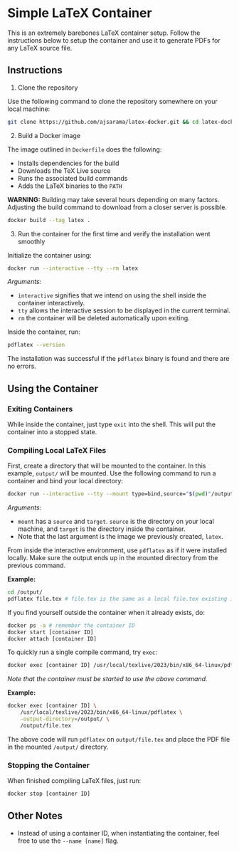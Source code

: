 # Simple LaTeX Container

This is an extremely barebones LaTeX container setup. Follow the instructions below to setup the container and use it to generate PDFs for any LaTeX source file. 

## Instructions

1. Clone the repository

Use the following command to clone the repository somewhere on your local machine:
```bash
git clone https://github.com/ajsarama/latex-docker.git && cd latex-docker
```

2. Build a Docker image

The image outlined in `Dockerfile` does the following:
- Installs dependencies for the build
- Downloads the TeX Live source
- Runs the associated build commands
- Adds the LaTeX binaries to the `PATH`

**WARNING:** Building may take several hours depending on many factors. Adjusting the build command to download from a closer server is possible.

```bash
docker build --tag latex .
```

3. Run the container for the first time and verify the installation went smoothly

Initialize the container using:
```bash
docker run --interactive --tty --rm latex
```
*Arguments:*
- `interactive` signifies that we intend on using the shell inside the container interactively.
- `tty` allows the interactive session to be displayed in the current terminal.
- `rm` the container will be deleted automatically upon exiting.

Inside the container, run:
```bash
pdflatex --version
```

The installation was successful if the `pdflatex` binary is found and there are no errors.

## Using the Container

### Exiting Containers

While inside the container, just type `exit` into the shell. This will put the container into a stopped state.

### Compiling Local LaTeX Files

First, create a directory that will be mounted to the container. In this example, `output/` will be mounted. Use the following command to run a container and bind your local directory:
```bash
docker run --interactive --tty --mount type=bind,source="$(pwd)"/output,target=/output/ latex
```

*Arguments:*
- `mount` has a `source` and `target`. `source` is the directory on your local machine, and `target` is the directory inside the container.
- Note that the last argument is the image we previously created, `latex`.

From inside the interactive environment, use `pdflatex` as if it were installed locally. Make sure the output ends up in the mounted directory from the previous command.

**Example:**
```bash
cd /output/
pdflatex file.tex # file.tex is the same as a local file.tex existing in the source directory
```

If you find yourself outside the container when it already exists, do:
```bash
docker ps -a # remember the container ID
docker start [container ID]
docker attach [container ID]
```

To quickly run a single compile command, try `exec`:
```bash
docker exec [container ID] /usr/local/texlive/2023/bin/x86_64-linux/pdflatex [ARGS]
```
*Note that the container must be started to use the above command.*

**Example:**
```bash
docker exec [container ID] \
    /usr/local/texlive/2023/bin/x86_64-linux/pdflatex \
    -output-directory=/output/ \
    /output/file.tex
```

The above code will run `pdflatex` on `output/file.tex` and place the PDF file in the mounted `/output/` directory.

### Stopping the Container

When finished compiling LaTeX files, just run:
```bash
docker stop [container ID]
```

## Other Notes

- Instead of using a container ID, when instantiating the container, feel free to use the `--name [name]` flag.

